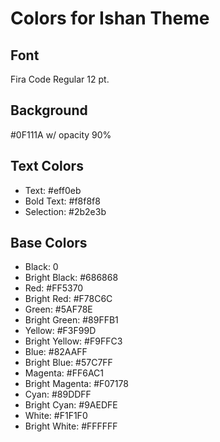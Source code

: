 # Colors for Ishan Theme

## Font
Fira Code Regular 12 pt.

## Background
#0F111A w/ opacity 90%

## Text Colors
- Text: #eff0eb
- Bold Text: #f8f8f8
- Selection: #2b2e3b

## Base Colors
- Black: 0
- Bright Black: #686868
- Red: #FF5370
- Bright Red: #F78C6C
- Green: #5AF78E
- Bright Green: #89FFB1
- Yellow: #F3F99D
- Bright Yellow: #F9FFC3
- Blue: #82AAFF
- Bright Blue: #57C7FF
- Magenta: #FF6AC1
- Bright Magenta: #F07178
- Cyan: #89DDFF
- Bright Cyan: #9AEDFE
- White: #F1F1F0
- Bright White: #FFFFFF
